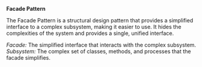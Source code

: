 **Facade Pattern**

The Facade Pattern is a structural design pattern that provides a simplified interface to a complex subsystem, making it easier to use. It hides the complexities of the system and provides a single, unified interface.

*Facade:* The simplified interface that interacts with the complex subsystem.
*Subsystem:* The complex set of classes, methods, and processes that the facade simplifies.